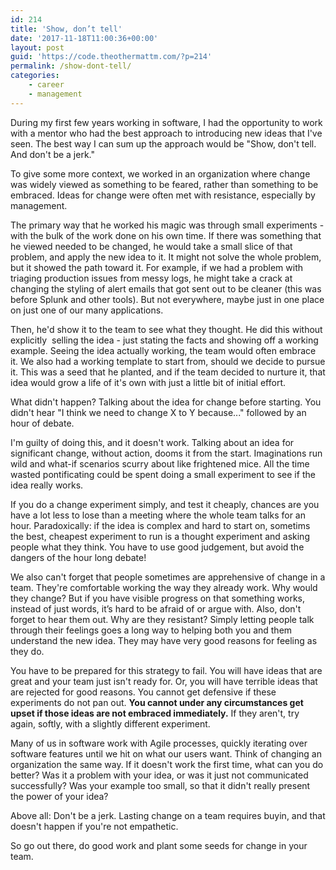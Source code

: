 ```yaml
---
id: 214
title: 'Show, don’t tell'
date: '2017-11-18T11:00:36+00:00'
layout: post
guid: 'https://code.theothermattm.com/?p=214'
permalink: /show-dont-tell/
categories:
    - career
    - management
---
```


During my first few years working in software, I had the opportunity to work with a mentor who had the best approach to introducing new ideas that I've seen. The best way I can sum up the approach would be "Show, don't tell. And don't be a jerk."

To give some more context, we worked in an organization where change was widely viewed as something to be feared, rather than something to be embraced. Ideas for change were often met with resistance, especially by management.

The primary way that he worked his magic was through small experiments - with the bulk of the work done on his own time. If there was something that he viewed needed to be changed, he would take a small slice of that problem, and apply the new idea to it. It might not solve the whole problem, but it showed the path toward it. For example, if we had a problem with triaging production issues from messy logs, he might take a crack at changing the styling of alert emails that got sent out to be cleaner (this was before Splunk and other tools). But not everywhere, maybe just in one place on just one of our many applications.

Then, he'd show it to the team to see what they thought. He did this without explicitly  selling the idea - just stating the facts and showing off a working example. Seeing the idea actually working, the team would often embrace it. We also had a working template to start from, should we decide to pursue it. This was a seed that he planted, and if the team decided to nurture it, that idea would grow a life of it's own with just a little bit of initial effort.

What didn't happen? Talking about the idea for change before starting. You didn't hear "I think we need to change X to Y because..." followed by an hour of debate.

I'm guilty of doing this, and it doesn't work. Talking about an idea for significant change, without action, dooms it from the start. Imaginations run wild and what-if scenarios scurry about like frightened mice. All the time wasted pontificating could be spent doing a small experiment to see if the idea really works.

If you do a change experiment simply, and test it cheaply, chances are you have a lot less to lose than a meeting where the whole team talks for an hour. Paradoxically: if the idea is complex and hard to start on, sometims the best, cheapest experiment to run is a thought experiment and asking people what they think. You have to use good judgement, but avoid the dangers of the hour long debate!

We also can't forget that people sometimes are apprehensive of change in a team. They're comfortable working the way they already work. Why would they change? But if you have visible progress on that something works, instead of just words, it’s hard to be afraid of or argue with. Also, don't forget to hear them out. Why are they resistant? Simply letting people talk through their feelings goes a long way to helping both you and them understand the new idea. They may have very good reasons for feeling as they do.

You have to be prepared for this strategy to fail. You will have ideas that are great and your team just isn't ready for. Or, you will have terrible ideas that are rejected for good reasons. You cannot get defensive if these experiments do not pan out. <strong>You cannot under any circumstances get upset if those ideas are not embraced immediately.</strong> If they aren't, try again, softly, with a slightly different experiment.

Many of us in software work with Agile processes, quickly iterating over software features until we hit on what our users want. Think of changing an organization the same way. If it doesn't work the first time, what can you do better? Was it a problem with your idea, or was it just not communicated successfully? Was your example too small, so that it didn't really present the power of your idea?

Above all: Don't be a jerk. Lasting change on a team requires buyin, and that doesn't happen if you're not empathetic.

So go out there, do good work and plant some seeds for change in your team.